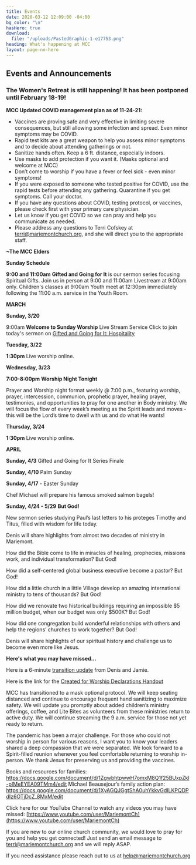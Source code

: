 ```yaml
---
title: Events
date: 2020-03-12 12:09:00 -04:00
bg_color: "\n"
hasHero: true
download:
  file: "/uploads/PastedGraphic-1-e17753.png"
heading: What's happening at MCC
layout: page-no-hero
---
```


## Events and Announcements

### The Women's Retreat is still happening! It has been postponed until February 18-19! 

**MCC Updated COVID management plan as of 11-24-21:**

* Vaccines are proving safe and very effective in limiting severe consequences, but still allowing some infection and spread. Even minor symptoms may be COVID.
* Rapid test kits are a great weapon to help you assess minor symptoms and to decide about attending gatherings or not.
* Sanitize hands often. Keep a 6 ft. distance, especially indoors.
* Use masks to add protection if you want it. (Masks optional and welcome at MCC)
* Don’t come to worship if you have a fever or feel sick - even minor symptoms!
* If you were exposed to someone who tested positive for COVID, use the rapid tests before attending any gathering. Quarantine if you get symptoms. Call your doctor.
* If you have any questions about COVID, testing protocol, or vaccines, please check first with your primary care physician.
* Let us know if you get COVID so we can pray and help you communicate as needed.
* Please address any questions to Terri Cofskey at terri@mariemontchurch.org, and she will direct you to the appropriate staff.

**~The MCC Elders**

**Sunday Schedule**

**9:00 and 11:00am** 
**Gifted and Going for It** is our sermon series focusing Spiritual Gifts. Join us in person at 9:00 and 11:00am Livestream at 9:00am only. Children's classes at 9:00am Youth meet at 12:30pm immediately following the 11:00 a.m. service in the Youth Room.

**MARCH**

**Sunday, 3/20**

9:00am **Welcome to Sunday Worship** Live Stream Service Click to join today's sermon on [Gifted and Going for It: Hospitality
](https://youtu.be/9x4vV9obShg)

**Tuesday, 3/22** 

**1:30pm** Live worship online.

**Wednesday, 3/23**

**7:00-8:00pm**  **Worship Night Tonight**

Prayer and Worship night format weekly @ 7:00 p.m., featuring worship, prayer, intercession, communion, prophetic prayer, healing prayer, testimonies, and opportunities to pray for one another in Body ministry. We will focus the flow of every week’s meeting as the Spirit leads and moves - this will be the Lord’s time to dwell with us and do what He wants!

**Thursday, 3/24** 

**1:30pm** Live worship online.

**APRIL**

**Sunday, 4/3** Gifted and Going for It Series Finale

**Sunday, 4/10** Palm Sunday 

**Sunday, 4/17** - Easter Sunday

Chef Michael will prepare his famous smoked salmon bagels!

**Sunday, 4/24 - 5/29** **But God!**

New sermon series studying Paul’s last letters to his proteges Timothy and Titus, filled with wisdom for life today.

Denis will share highlights from almost two decades of ministry in Mariemont.

How did the Bible come to life in miracles of healing, prophecies, missions work, and individual transformation? But God!

How did a self-centered global business executive become a pastor? But God!

How did a little church in a little Village develop an amazing international ministry to tens of thousands? But God!

How did we renovate two historical buildings requiring an impossible $5 million budget, when our budget was only $500K? But God!

How did one congregation build wonderful relationships with others and help the regions’ churches to work together? But God!

Denis will share highlights of our spiritual history and challenge us to become even more like Jesus.


**Here's what you may have missed...**

Here is a 6-minute [transition update](https://youtu.be/gadUQC0MWII) from Denis and Jamie.

Here is the link for the [Created for Worship Declarations Handout](https://drive.google.com/file/d/1bCTQeDUK1bBI30rwqdyiVlecur89yNSl/view?usp=sharing)

MCC has transitioned to a mask optional protocol. We will keep seating distanced and continue to encourage frequent hand sanitizing to maximize safety. We will update you promptly about added children’s ministry offerings, coffee, and Lite Bites as volunteers from these ministries return to active duty. We will continue streaming the 9 a.m. service for those not yet ready to return.

The pandemic has been a major challenge. For those who could not worship in person for various reasons, I want you to know your leaders shared a deep compassion that we were separated. We look forward to a Spirit-filled reunion whenever you feel comfortable returning to worship in-person. We thank Jesus for preserving us and providing the vaccines.

Books and resources for families: https://docs.google.com/document/d/1ZgwbhtpwwH7omxM8Q1f25BUxpZkl-pIMeEYEA09TMm4/edit                                                                                                                                                                      Michael Beausejour’s family action plan: https://docs.google.com/document/d/1XyAGQJGgtShA0uhYkkvGdILKPQDPdIz6OTjDcZ_8MxM/edit

Click here for our YouTube Channel to watch any videos you may have missed:
[https://www.youtube.com/user/MariemontCh](https://www.youtube.com/user/MariemontCh)

If you are new to our online church community, we would love to pray for you and help you get connected! Just send an email message to [terri@mariemontchurch.org](http://terri@mariemontchurch.org) and we will reply ASAP.

If you need assistance please reach out to us at [help@mariemontchurch.org](http://help@mariemontchurch.org)

